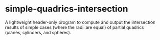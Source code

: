 # simple-quadrics-intersection
A lightweight header-only program to compute and output the intersection results of simple cases (where the radii are equal) of partial quadrics (planes, cylinders, and spheres).
